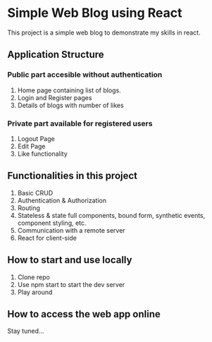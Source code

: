 # Simple Web Blog using React

This project is a simple web blog to demonstrate my skills in react.

## Application Structure

### Public part accesible without authentication

1. Home page containing list of blogs.
1. Login and Register pages
1. Details of blogs with number of likes

### Private part available for registered users

1. Logout Page
1. Edit Page
1. Like functionality

## Functionalities in this project

1. Basic CRUD
1. Authentication & Authorization
1. Routing
1. Stateless & state full components, bound form, synthetic events, component styling, etc.
1. Communication with a remote server
1. React for client-side

## How to start and use locally

1. Clone repo
1. Use npm start to start the dev server
1. Play around

## How to access the web app online
Stay tuned...